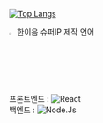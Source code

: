[![Top Langs](https://github-readme-stats.vercel.app/api/top-langs/?username=yohan050605)](https://github.com/anuraghazra/github-readme-stats)
<summary>
  <img src="https://raw.githubusercontent.com/Tarikul-Islam-Anik/Animated-Fluent-Emojis/master/Emojis/Hand%20gestures/Eyes.png" alt="Eyes" width="2%" /> 한이음 슈퍼IP 제작 언어
</summary>
   <br>
  
프론트엔드 : ![React](https://img.shields.io/badge/React-20232A?style=for-the-badge&logo=react&logoColor=61DAFB)
<br>
백엔드 : ![Node.Js](https://img.shields.io/badge/Node.js-43853D?style=for-the-badge&logo=node.js&logoColor=white)

